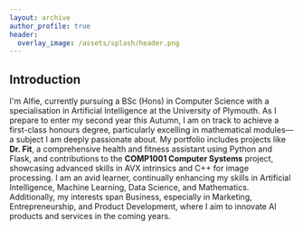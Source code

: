 ```yaml
---
layout: archive
author_profile: true
header:
  overlay_image: /assets/splash/header.png
---
```

<!--
[ ] IMPLEMENT DARK MODE TOGGLE
-->

## Introduction


I'm Alfie, currently pursuing a BSc (Hons) in Computer Science with a specialisation in Artificial Intelligence at the University of Plymouth. As I prepare to enter my second year this Autumn, I am on track to achieve a first-class honours degree, particularly excelling in mathematical modules—a subject I am deeply passionate about. My portfolio includes projects like **Dr. Fit**, a comprehensive health and fitness assistant using Python and Flask, and contributions to the **COMP1001 Computer Systems** project, showcasing advanced skills in AVX intrinsics and C++ for image processing. I am an avid learner, continually enhancing my skills in Artificial Intelligence, Machine Learning, Data Science, and Mathematics. Additionally, my interests span Business, especially in Marketing, Entrepreneurship, and Product Development, where I aim to innovate AI products and services in the coming years.

<!--
<!-- | `<img src="{{ site.url }}{{ site.baseurl }}/assets/images/test-image.png" alt="">` | An image in a table | -->

<!-- `<img src="{{ site.url }}{{ site.baseurl }}/assets/images/test-image.png" alt="">` -->

<!--An image above that isn't in a table. -->

<!--## Heading Level 2

### Heading Level 3

Lorem ipsum dolor sit amet, consectetur adipiscing elit, sed do eiusmod tempor incididunt ut labore et dolore magna aliqua. Ut enim ad minim veniam, quis nostrud exercitation ullamco laboris nisi ut aliquip ex ea commodo consequat. Duis aute irure dolor in reprehenderit in voluptate velit esse cillum dolore eu fugiat nulla pariatur. Excepteur sint occaecat cupidatat non proident, sunt in culpa qui officia deserunt mollit anim id est laborum.

Lorem ipsum dolor sit amet, consectetur adipiscing elit, sed do eiusmod tempor incididunt ut labore et dolore magna aliqua. Ut enim ad minim veniam, quis nostrud exercitation ullamco laboris nisi ut aliquip ex ea commodo consequat. Duis aute irure dolor in reprehenderit in voluptate velit esse cillum dolore eu fugiat nulla pariatur. Excepteur sint occaecat cupidatat non proident, sunt in culpa qui officia deserunt mollit anim id est laborum.

-->
